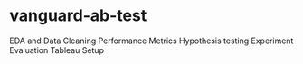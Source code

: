 # vanguard-ab-test
EDA and Data Cleaning Performance Metrics Hypothesis testing Experiment Evaluation Tableau Setup
